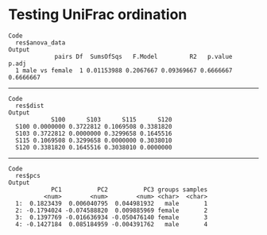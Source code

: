 # Testing UniFrac ordination

    Code
      res$anova_data
    Output
                 pairs Df  SumsOfSqs   F.Model         R2   p.value     p.adj
      1 male vs female  1 0.01153988 0.2067667 0.09369667 0.6666667 0.6666667

---

    Code
      res$dist
    Output
                S100      S103      S115      S120
      S100 0.0000000 0.3722812 0.1069508 0.3381820
      S103 0.3722812 0.0000000 0.3299658 0.1645516
      S115 0.1069508 0.3299658 0.0000000 0.3038010
      S120 0.3381820 0.1645516 0.3038010 0.0000000

---

    Code
      res$pcs
    Output
                PC1          PC2          PC3 groups samples
              <num>        <num>        <num> <char>  <char>
      1:  0.1823439  0.006040795  0.044981932   male       1
      2: -0.1794024 -0.074588820  0.009885969 female       2
      3:  0.1397769 -0.016636934 -0.050476140 female       3
      4: -0.1427184  0.085184959 -0.004391762   male       4

